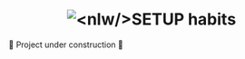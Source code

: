 <h1 align="center">
  <img alt="<nlw/>SETUP habits" title="<nlw/>SETUP habits" src="./assets/logonlwsetuphabits.svg" />
</h1>

🚧 Project under construction 🚧

<!-- ## 🎥 Implementation Video

In the GitHub edit, drag the video that it already puts on github itself.

## 🎨 Layout

Layout developed by [Rocketseat](https://www.rocketseat.com.br/)

[![Layout in Figma](https://github.com/VagnerNerves/default-readme/blob/main/assets/layout-in-figma.svg)](https://www.figma.com/file/aiedkhCPzfOO44WxHtD5lb/Habits-(i)-(Community)?node-id=6%3A343&t=L9im8woqPCr6gGhP-1)

## 👏 Learning and more implementations

Describe what you learned and implemented in the project.

## 💡 Technologies used

### Back-end

- [x] Node.js
- [x] [Fastify](https://www.fastify.io/)
- [x] [Prisma](https://www.prisma.io/)
- [x] TypeScript
- [x] [Dayjs](https://day.js.org/)
- [x] [Zod](https://github.com/colinhacks/zod)

### Front-end Web

- [x] [Vite](https://vitejs.dev/)
- [x] React
- [x] TypeScript
- [x] [Tailwind CSS](https://tailwindcss.com/)
- [x] [Dayjs](https://day.js.org/)
- [x] [Phosphor Icons](https://phosphoricons.com/)
- [x] [Radix](https://www.radix-ui.com/)
- [x] [clsx](https://github.com/lukeed/clsx)

### Mobile

- [x] [Expo](https://expo.dev/)
- [x] React Native
- [x] TypeScript
- [x] [NativeWind (Tailwind CSS)](https://www.nativewind.dev/)
- [x] [Dayjs](https://day.js.org/)
- [x] [React Navigation](https://reactnavigation.org/)

## 🚀 Running the project

### Back-end

Clone the project

```bash
  git clone https://link-para-o-projeto
```

Enter the project directory

```bash
  cd my-project
```

Install with dependencies

```bash
  npm install
```

Start the server

```bash
  npm run start
```

### Front-end Web

Clone the project

```bash
  git clone https://link-para-o-projeto
```

Enter the project directory

```bash
  cd my-project
```

Install with dependencies

```bash
  npm install
```

Start the server

```bash
  npm run start
```

## 📝 Routes

[![Run in Postman](https://github.com/VagnerNerves/default-readme/blob/main/assets/run-in-postman.svg)](https://app.getpostman.com/run-collection/link)

## 🌎 License

This project is under the MIT license. See the [LICENSE](https://choosealicense.com/licenses/mit/) file for more details. -->
